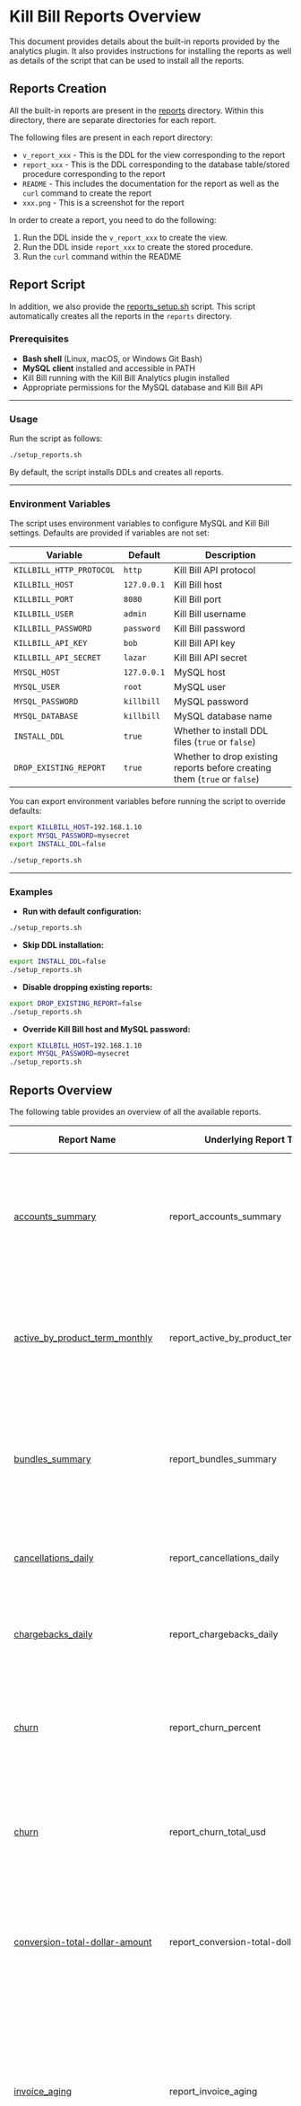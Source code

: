 # Kill Bill Reports Overview

This document provides details about the built-in reports provided by the analytics plugin. It also provides instructions for installing the reports as well as details of the script that can be used to install all the reports.

## Reports Creation

All the built-in reports are present in the [reports](https://github.com/killbill/killbill-analytics-plugin/reports) directory. Within this directory, there are separate directories for each report. 

The following files are present in each report directory:

* `v_report_xxx` - This is the DDL for the view corresponding to the report
* `report_xxx` - This is the DDL corresponding to the database table/stored procedure corresponding to the report
* `README` - This includes the documentation for the report as well as the `curl` command to create the report
* `xxx.png` - This is a screenshot for the report

In order to create a report, you need to do the following:

1. Run the DDL inside the `v_report_xxx` to create the view.
2. Run the DDL inside `report_xxx` to create the stored procedure.
3. Run the `curl` command within the README


## Report Script

In addition, we also provide the [reports_setup.sh](reports_setup.sh) script. This script automatically creates all the reports in the `reports` directory. 

### Prerequisites

- **Bash shell** (Linux, macOS, or Windows Git Bash)
- **MySQL client** installed and accessible in PATH
- Kill Bill running with the Kill Bill Analytics plugin installed
- Appropriate permissions for the MySQL database and Kill Bill API

---

### Usage

Run the script as follows:

```bash
./setup_reports.sh
```

By default, the script installs DDLs and creates all reports.

---

### Environment Variables

The script uses environment variables to configure MySQL and Kill Bill settings. Defaults are provided if variables are not set:

| Variable                 | Default                  | Description                                                               |
|--------------------------|--------------------------|---------------------------------------------------------------------------|
| `KILLBILL_HTTP_PROTOCOL` | `http`                   | Kill Bill API protocol                                                    |
| `KILLBILL_HOST`          | `127.0.0.1`              | Kill Bill host                                                            |
| `KILLBILL_PORT`          | `8080`                   | Kill Bill port                                                            |
| `KILLBILL_USER`          | `admin`                  | Kill Bill username                                                        |
| `KILLBILL_PASSWORD`      | `password`               | Kill Bill password                                                        |
| `KILLBILL_API_KEY`       | `bob`                    | Kill Bill API key                                                         |
| `KILLBILL_API_SECRET`    | `lazar`                  | Kill Bill API secret                                                      |
| `MYSQL_HOST`             | `127.0.0.1`              | MySQL host                                                                |
| `MYSQL_USER`             | `root`                   | MySQL user                                                                |
| `MYSQL_PASSWORD`         | `killbill`               | MySQL password                                                            |
| `MYSQL_DATABASE`         | `killbill`               | MySQL database name                                                       |
| `INSTALL_DDL`            | `true`                   | Whether to install DDL files (`true` or `false`)                          |
| `DROP_EXISTING_REPORT`   | `true`                   | Whether to drop existing reports before creating them (`true` or `false`) |

You can export environment variables before running the script to override defaults:

```bash
export KILLBILL_HOST=192.168.1.10
export MYSQL_PASSWORD=mysecret
export INSTALL_DDL=false

./setup_reports.sh
```

---

### Examples

- **Run with default configuration:**

```bash
./setup_reports.sh
```

- **Skip DDL installation:**

```bash
export INSTALL_DDL=false
./setup_reports.sh
```

- **Disable dropping existing reports:**

```bash
export DROP_EXISTING_REPORT=false
./setup_reports.sh
```

- **Override Kill Bill host and MySQL password:**

```bash
export KILLBILL_HOST=192.168.1.10
export MYSQL_PASSWORD=mysecret
./setup_reports.sh
```

## Reports Overview

The following table provides an overview of all the available reports.

| Report Name                                                                          | Underlying Report Table               | Report Description                                                                                                                                                               |
|--------------------------------------------------------------------------------------|---------------------------------------|----------------------------------------------------------------------------------------------------------------------------------------------------------------------------------|
| [accounts_summary](accounts_summary/README.md)                                       | report_accounts_summary               | Provides an account summary. Provides details like account balance, account status, currency, etc.                                                                               |
| [active_by_product_term_monthly](active_by_product_term_monthly/README.md)           | report_active_by_product_term_monthly | Compute (at the end of each month) the total number of active subscriptions per product and billing period.                                                                      |
| [bundles_summary](bundles_summary/README.md)                                         | report_bundles_summary                | Provides a subscription bundle summary. Provides details like CTD, plan name, price, for the base subscription in a bundle.                                                      |
| [cancellations_daily](cancellations_daily/README.md)                                 | report_cancellations_daily            | Compute the total number of cancellations per day per phase.                                                                                                                     |
| [chargebacks_daily](chargebacks_daily/README.md)                                     | report_chargebacks_daily              | Compute the total value (in the reference currency) of chargebacks per day per currency.                                                                                         |
| [churn](churn/README.md)                                                             | report_churn_percent              | Shows the churn percentage for monthly and annual subscriptions on a per-tenant, per-month basis.                                                                                |
| [churn](churn/README.md)                                                             | report_churn_total_usd              | Shows the total churned revenue for monthly and annual subscriptions on a per-tenant, per-month basis.                                                                           |
| [conversion-total-dollar-amount](conversion-total-dollar-amount/README.md)           | report_conversion-total-dollar-amount | Compute (monthly) the total revenue from subscriptions converting out of trial, grouped by tenant and billing period.                                                            |
| [invoice_aging](invoice_aging/README.md)                                             | report_invoice_aging                  | This report lists all customer invoice aging with remaining balances, breaking them into standard aging buckets and converting amounts to USD for easy comparison.               |
| [invoice_aging_no_payment](invoice_aging_no_payment/README.md)                       | report_invoice_aging_no_payment       | This report lists all customer invoices with no payments recorded, categorizing outstanding amounts into standard aging buckets and converting balances into USD for comparison. 
| [invoice_credits_daily](invoice_credits_daily/README.md)                             | report_invoice_credits_daily          | Total of invoice credits per tenant, per currency and per day.                                                                                                                   |
| [invoice_credits_monthly](invoice_credits_monthly/README.md)                         | report_invoice_credits_monthly        | Report of all invoice credits from the previous month, showing amounts in both original currency and USD equivalents.                                                            |
| [invoice_item_adjustments_daily](invoice_item_adjustments_daily/README.md)           | report_invoice_item_adjustments_daily                | Total of  invoice item adjustments per tenant, per currency and per day.                                                                                                         |
| [invoice_item_adjustments_monthly](invoice_item_adjustments_monthly/README.md)       | report_invoice_item_adjustments_monthly                | Report of all invoice item adjustments from the previous month, showing amounts in both original currency and USD equivalents.                                                   |
| [invoice_items_monthly](invoice_items_monthly/README.md)                             | report_invoice_items_monthly                | Report of all invoice items from the previous month, showing amounts in both original currency and USD equivalents.                                                              |
| [invoices_balance_daily](invoices_balance_daily/README.md)                           | report_invoices_balance_daily                | Compute the total sum of invoices balance (in the reference currency) per invoice created day.                                                                                   
|
| [invoices_daily](invoices_daily/README.md)                                           | report_invoices_daily                | Compute the total invoice amount charged (in the reference currency) per day per currency.                                                                                       |
| [invoices_monthly](invoices_monthly/README.md)                                       | report_invoices_monthly                | Report of all invoices from the previous month, showing amounts in both original currency and USD equivalents.                                                                   |
| [mrr_daily](mrr_daily/README.md)                                                     | report_mrr_daily                | Computes the total active MRR (monthly recurring revenue), broken down both by product and as a tenant-wide total (ALL) for each tenant and each day.                            |
| [new_accounts_daily](new_accounts_daily/README.md)                                   | report_new_accounts_daily                | Compute the total amount of new accounts created per day for each tenant.                                                                                                        |
| [overdue-states-count-daily](overdue-states-count-daily/README.md)                   | report_overdue-states-count-daily                | Count of overdue states per tenant and per day.                                                                                                                                  |
| [payment_provider_conversions](payment_provider_conversions/README.md)                    | report_payment_provider_conversions               | Compare the total number of transactions and the number of successful transactions that have occurred in a recent 15 minutes period to the same metrics that occurred in the corresponding 15 minutes from 14 days ago.                                                                                                                      |
| [payment_provider_errors](payment_provider_errors/README.md)                         | report_payment_provider_errors               | Compute the top errors per provider and currency, per day.                                                                                                                       |
| [payment_provider_monitor](payment_provider_monitor/README.md)                       | report_payment_provider_monitor               | Compute the number of successful transactions that have occurred in the past hour, for each payment service provider that has had transactions within the last week.             |
| [payments_by_provider](payments_by_provider/README.md)                               | report_payments_by_provider               | Compute the number of payments by transaction state over different timeframes for each payment service provider (plugin).                                                        |
| [payments_by_provider](payments_by_provider/README.md)                               | report_payments_by_provider_last_24h_summary               | Compute the number of payments by transaction state over different timeframes for each payment service provider (plugin).                                                        |
| [payments_monthly](payments_monthly/README.md)                                       | report_payments_monthly               | Report of all payments from the previous month, showing amounts in both original currency and USD equivalents.                                                                   |
| [payments_summary](payments_summary/README.md)                                       | report_payments_summary                | Provides payment summary. Provides details like payment_id, amount, etc.                                                                                                         |
| [payments_total_daily](payments_total_daily/README.md)                               | report_payments_total_daily                | Compute the total value (in the reference currency) of payments per day per currency.                                                                                            |
| [refunds-monthly](refunds-monthly/README.md)                                         | report_refunds-monthly                | Report of all refunds from the previous month, showing amounts in both original currency and USD equivalents.                                                                    |
| [refunds_total_daily](refunds_total_daily/README.md)                                 | report_refunds_total_daily                | Compute the total value (in the reference currency) of refunds per day per currency for each tenant.                                                                             |
| [subscribers-vs-non-subscribers](subscribers-vs-non-subscribers/README.md)           | report_subscribers-vs-non-subscribers                | Compute the total number of active (i.e. with at least one active subscription) and non-active accounts per tenant.                                                              |
| [trial-starts-count-daily](trial-starts-count-daily/README.md)                       | report_trial-starts-count-daily                | Count of new trial subscriptions per tenant, per day and per product.                                                                                                            |
| [trial-to-no-trial-conversions_daily](trial-to-no-trial-conversions_daily/README.md) | report_trial-to-no-trial-conversions_daily                | Count of subscriptions converting from trial to non-trial per tenant per day.                                                                                                    |

